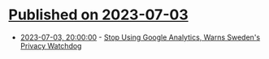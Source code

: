 # [Published on 2023-07-03](index.md)

* [2023-07-03, 20:00:00](https://yro.slashdot.org/story/23/07/03/1946240/stop-using-google-analytics-warns-swedens-privacy-watchdog?utm_source=rss1.0mainlinkanon&utm_medium=feed) - [Stop Using Google Analytics, Warns Sweden's Privacy Watchdog](https://yro.slashdot.org/story/23/07/03/1946240/stop-using-google-analytics-warns-swedens-privacy-watchdog?utm_source=rss1.0mainlinkanon&utm_medium=feed)
